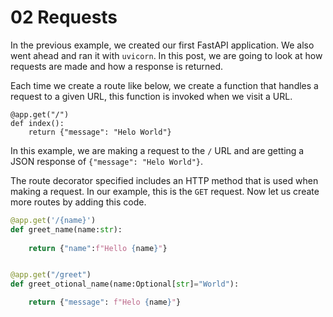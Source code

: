 # 02 Requests
In the previous example, we created our first FastAPI application. We also went ahead and ran it with `uvicorn`. In this post, we are going to look at how requests are made and how a response is returned.  

Each time we create a route like below, we create a function that handles a request to a given URL, this function is invoked when we visit a URL.

```
@app.get("/")
def index():
    return {"message": "Helo World"}

```  
In this example, we are making a request to the `/` URL and are getting a JSON response of `{"message": "Helo World"}`.  

The route decorator specified includes an HTTP method that is used when making a request. In our example, this is the `GET` request. Now let us create more routes by adding this code.

```python
@app.get('/{name}')
def greet_name(name:str):
    
    return {"name":f"Hello {name}"}


@app.get("/greet")
def greet_otional_name(name:Optional[str]="World"):

    return {"message": f"Helo {name}"}
```